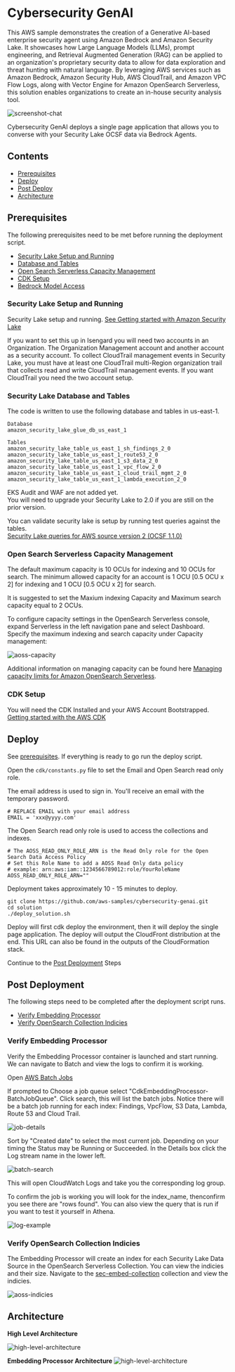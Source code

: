# Cybersecurity GenAI

This AWS sample demonstrates the creation of a Generative AI-based enterprise security agent using Amazon Bedrock and Amazon Security Lake. It showcases how Large Language Models (LLMs), prompt engineering, and Retrieval Augmented Generation (RAG) can be applied to an organization's proprietary security data to allow for data exploration and threat hunting with natural language. By leveraging AWS services such as Amazon Bedrock, Amazon Security Hub, AWS CloudTrail, and Amazon VPC Flow Logs, along with Vector Engine for Amazon OpenSearch Serverless, this solution enables organizations to create an in-house security analysis tool.

![screenshot-chat](media/screenshot-chat-with-security-lake.png)

Cybersecurity GenAI deploys a single page application that allows you to converse with your Security Lake OCSF data via Bedrock Agents. 

## Contents

- [Prerequisites](#prerequisites)
- [Deploy](#deploy)
- [Post Deploy](#post-deployment)
- [Architecture](#architecture)

## Prerequisites
The following prerequisites need to be met before running the deployment script.

- [Security Lake Setup and Running](#security-lake-setup-and-running)
- [Database and Tables](#database-and-tables)
- [Open Search Serverless Capacity Management](#open-search-serverless-capacity-management)
- [CDK Setup](#cdk-setup)
- [Bedrock Model Access](#cdk-setup)


### Security Lake Setup and Running
Security Lake setup and running. [See Getting started with Amazon Security Lake](https://docs.aws.amazon.com/security-lake/latest/userguide/getting-started.html)

If you want to set this up in Isengard you will need two accounts in an Organization. The Organization Management account and another account as a security account. To collect CloudTrail management events in Security Lake, you must have at least one CloudTrail multi-Region organization trail that collects read and write CloudTrail management events. If you want CloudTrail you need the two account setup.

### Security Lake Database and Tables
The code is written to use the following database and tables in us-east-1.

```
Database
amazon_security_lake_glue_db_us_east_1

Tables
amazon_security_lake_table_us_east_1_sh_findings_2_0
amazon_security_lake_table_us_east_1_route53_2_0
amazon_security_lake_table_us_east_1_s3_data_2_0
amazon_security_lake_table_us_east_1_vpc_flow_2_0
amazon_security_lake_table_us_east_1_cloud_trail_mgmt_2_0
amazon_security_lake_table_us_east_1_lambda_execution_2_0
```
EKS Audit and WAF are not added yet.  
You will need to upgrade your Security Lake to 2.0 if you are still on the prior version.

You can validate security lake is setup by running test queries against the tables.  
[Security Lake queries for AWS source version 2 (OCSF 1.1.0)](https://docs.aws.amazon.com/security-lake/latest/userguide/subscriber-query-examples2.html)

### Open Search Serverless Capacity Management

The default maximum capacity is 10 OCUs for indexing and 10 OCUs for search. The minimum allowed capacity for an account is 1 OCU [0.5 OCU x 2] for indexing and 1 OCU [0.5 OCU x 2] for search.

It is suggested to set the Maxium indexing Capacity and Maximum search capacity equal to 2 OCUs.

To configure capacity settings in the OpenSearch Serverless console, expand Serverless in the left navigation pane and select Dashboard. Specify the maximum indexing and search capacity under Capacity management:

![aoss-capacity](media/screenshot-aoss-capacity.png)

Additional information on managing capacity can be found here [Managing capacity limits for Amazon OpenSearch Serverless](https://docs.aws.amazon.com/opensearch-service/latest/developerguide/serverless-scaling.html).

### CDK Setup
You will need the CDK Installed and your AWS Account Bootstrapped.  
[Getting started with the AWS CDK](https://docs.aws.amazon.com/cdk/v2/guide/getting_started.html)


## Deploy

See [prerequisites](#prerequisites). If everything is ready to go run the deploy script.

Open the `cdk/constants.py` file to set the Email and Open Search  read only role.

The email address is used to sign in. You'll receive an email with the temporary password.

```
# REPLACE EMAIL with your email address
EMAIL = 'xxx@yyyy.com'
```

The Open Search read only role is used to access the collections and indexes.

```
# The AOSS_READ_ONLY_ROLE_ARN is the Read Only role for the Open Search Data Access Policy
# Set this Role Name to add a AOSS Read Only data policy
# example: arn:aws:iam::1234566789012:role/YourRoleName
AOSS_READ_ONLY_ROLE_ARN=""
```

Deployment takes approximately 10 - 15 minutes to deploy.

```
git clone https://github.com/aws-samples/cybersecurity-genai.git
cd solution
./deploy_solution.sh
```

Deploy will first cdk deploy the environment, then it will deploy the single page application. The deploy will output the CloudFront distribution at the end. This URL can also be found in the outputs of the CloudFormation stack.

Continue to the [Post Deployment](#post-deployment) Steps

## Post Deployment
The following steps need to be completed after the deployment script runs.

- [Verify Embedding Processor](#verify-embedding-processor)
- [Verify OpenSearch Collection Indicies](#verify-opensearch-collection-indicies)

### Verify Embedding Processor
Verify the Embedding Processor container is launched and start running. We can navigate to Batch and view the logs to confirm it is working.

Open [AWS Batch Jobs](https://us-east-1.console.aws.amazon.com/batch/home?region=us-east-1#jobs)

If prompted to Choose a job queue select "CdkEmbeddingProcessor-BatchJobQueue".  Click search, this will list the batch jobs.  Notice there will be a batch job running for each index: Findings, VpcFlow, S3 Data, Lambda, Route 53 and Cloud Trail.

![job-details](media/screenshot-batch-search.png)

Sort by "Created date" to select the most current job. Depending on your timing the Status may be Running or Succeeded. In the Details box click the Log stream name in the lower left.

![batch-search](media/job-details.png)

This will open CloudWatch Logs and take you the corresponding log group.

To confirm the job is working you will look for the index_name, thenconfirm you see there are "rows found". You can also view the query that is run if you want to test it yourself in Athena.

![log-example](media/log-example.png)

### Verify OpenSearch Collection Indicies
The Embedding Processor will create an index for each Security Lake Data Source in the OpenSearch Serverless Collection. You can view the indicies and their size. Navigate to the [sec-embed-collection](https://us-east-1.console.aws.amazon.com/aos/home?region=us-east-1#opensearch/collections/sec-embed-collection?tabId=collectionIndices) collection and view the indicies.

![aoss-indicies](media/indicies.png)

## Architecture

**High Level Architecture**

![high-level-architecture](media/high-level-diagram.png)

**Embedding Processor Architecture**
![high-level-architecture](media/screenshot-embedding-processor.jpg)
